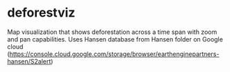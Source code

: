 # deforestviz
Map visualization that shows deforestation across a time span with zoom and pan capabilities.
Uses Hansen database from Hansen folder on Google cloud (https://console.cloud.google.com/storage/browser/earthenginepartners-hansen/S2alert)
